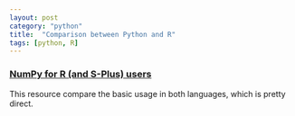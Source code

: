 ```yaml
---
layout: post
category: "python"
title:  "Comparison between Python and R"
tags: [python, R]
---
```


### [NumPy for R (and S-Plus) users](http://mathesaurus.sourceforge.net/r-numpy.html)

This resource compare the basic usage in both languages, which is pretty direct.
